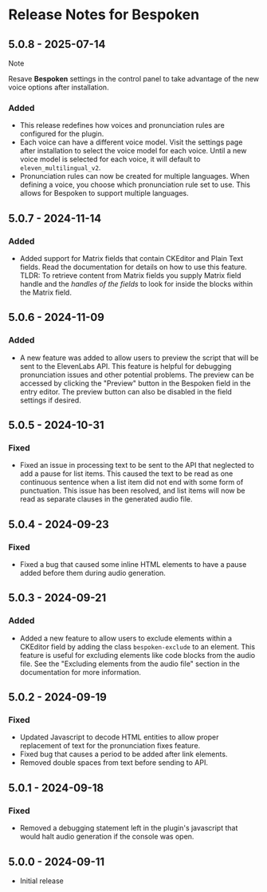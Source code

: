 # Release Notes for Bespoken

## 5.0.8 - 2025-07-14

> [!NOTE]
> Resave **Bespoken** settings in the control panel to take advantage of the new voice options after installation.
>
### Added

- This release redefines how voices and pronunciation rules are configured for the plugin.
- Each voice can have a different voice model. Visit the settings page after installation to select the voice model for each voice. Until a new voice model is selected for each voice, it will default to `eleven_multilingual_v2`.
- Pronunciation rules can now be created for multiple languages. When defining a voice, you choose which pronunciation rule set to use. This allows for Bespoken to support multiple languages.

## 5.0.7 - 2024-11-14

### Added

- Added support for Matrix fields that contain CKEditor and Plain Text fields. Read the documentation for details on how to use this feature. TLDR: To retrieve content from Matrix fields you supply Matrix field handle and the *handles of the fields* to look for inside the blocks within the Matrix field.

## 5.0.6 - 2024-11-09

### Added

- A new feature was added to allow users to preview the script that will be sent to the ElevenLabs API. This feature is helpful for debugging pronunciation issues and other potential problems. The preview can be accessed by clicking the "Preview" button in the Bespoken field in the entry editor. The preview button can also be disabled in the field settings if desired.

## 5.0.5 - 2024-10-31

### Fixed

- Fixed an issue in processing text to be sent to the API that neglected to add a pause for list items. This caused the text to be read as one continuous sentence when a list item did not end with some form of punctuation. This issue has been resolved, and list items will now be read as separate clauses in the generated audio file.

## 5.0.4 - 2024-09-23

### Fixed

- Fixed a bug that caused some inline HTML elements to have a pause added before them during audio generation.

## 5.0.3 - 2024-09-21

### Added

- Added a new feature to allow users to exclude elements within a CKEditor field by adding the class `bespoken-exclude` to an element. This feature is useful for excluding elements like code blocks from the audio file. See the "Excluding elements from the audio file" section in the documentation for more information.

## 5.0.2 - 2024-09-19

### Fixed

- Updated Javascript to decode HTML entities to allow proper replacement of text for the pronunciation fixes feature.
- Fixed bug that causes a period to be added after link elements.
- Removed double spaces from text before sending to API.

## 5.0.1 - 2024-09-18

### Fixed

- Removed a debugging statement left in the plugin's javascript that would halt audio generation if the console was open.

## 5.0.0 - 2024-09-11

- Initial release
